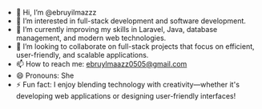 - 👋 Hi, I’m @ebruyilmazzz  
- 👀 I’m interested in full-stack development and software development.  
- 🌱 I’m currently improving my skills in Laravel, Java, database management, and modern web technologies.  
- 💞️ I’m looking to collaborate on full-stack projects that focus on efficient, user-friendly, and scalable applications.  
- 📫 How to reach me: ebruylmaazz0505@gmail.com  
- 😄 Pronouns: She  
- ⚡ Fun fact: I enjoy blending technology with creativity—whether it's developing web applications or designing user-friendly interfaces!  

<!---
ebruyilmazzz/ebruyilmazzz is a ✨ special ✨ repository because its `README.md` (this file) appears on your GitHub profile.
You can click the Preview link to take a look at your changes.
--->
